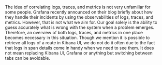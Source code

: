The idea of correlating logs, traces, and metrics is not very unfamiliar for some people. Grafana recently announced on their blog briefly about how they handle their incidents by using the observabilities of logs, traces, and metrics. However, that is not what we aim for. Our goal solely is the ability to guess accurately what is wrong with the system when a problem emerges. Therefore, an overview of both logs, traces, and metrics in one place becomes necessary in this situation. Though we mention it is possible to retrieve all logs of a route in Kibana UI, we do not do it often due to the fact that logs in span details come in handy when we need to see them. It does not mean replacing Kibana UI, Grafana or anything but switching between tabs can be avoidable.  
